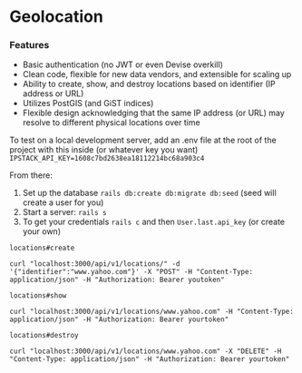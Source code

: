 # Geolocation

### Features
- Basic authentication (no JWT or even Devise overkill)
- Clean code, flexible for new data vendors, and extensible for scaling up
- Ability to create, show, and destroy locations based on identifier (IP address or URL)
- Utilizes PostGIS (and GiST indices)
- Flexible design acknowledging that the same IP address (or URL) may resolve to different physical locations over time
  
To test on a local development server, add an .env file at the root of the project with this inside (or whatever key you want) `IPSTACK_API_KEY=1608c7bd2638ea18112214bc68a903c4`

From there:

1) Set up the database `rails db:create db:migrate db:seed` (seed will create a user for you)
2) Start a server: `rails s`
3) To get your credentials `rails c` and then `User.last.api_key` (or create your own)

`locations#create`
```shell
curl "localhost:3000/api/v1/locations/" -d '{"identifier":"www.yahoo.com"}' -X "POST" -H "Content-Type: application/json" -H "Authorization: Bearer youtoken"
```
`locations#show`
```shell
curl "localhost:3000/api/v1/locations/www.yahoo.com" -H "Content-Type: application/json" -H "Authorization: Bearer yourtoken"
```
`locations#destroy`
```shell
curl "localhost:3000/api/v1/locations/www.yahoo.com" -X "DELETE" -H "Content-Type: application/json" -H "Authorization: Bearer yourtoken"
```
